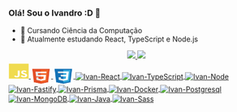 ### Olá! Sou o Ivandro :D 👋

- 🔭 Cursando Ciência da Computação
- 🌱 Atualmente estudando React, TypeScript e Node.js
<div align="center">
  <a href="https://github.com/ivnovais">
  <img height="160em" src="https://github-readme-stats.vercel.app/api?username=ivnovais&show_icons=true&theme=dracula&include_all_commits=true&count_private=true"/>
  <img height="160em" src="https://github-readme-stats.vercel.app/api/top-langs/?username=ivnovais&layout=compact&langs_count=7&theme=dracula"/>
</div>
<div style="display: inline_block"><br>
  <img class="icon" align="center" alt="Ivan-JS" height="30" style="transition: transform 0.3s ease; transform: translateY(-10px)" width="40" src="https://raw.githubusercontent.com/devicons/devicon/master/icons/javascript/javascript-plain.svg">
  <img class="icon" align="center" alt="Ivan-HTML" height="30" width="40" src="https://raw.githubusercontent.com/devicons/devicon/master/icons/html5/html5-original.svg">
  <img class="icon" align="center" alt="Ivan-CSS" height="30" width="40" src="https://raw.githubusercontent.com/devicons/devicon/master/icons/css3/css3-original.svg">
  <img class="icon" align="center" alt="Ivan-React" height="30" width="40" src="https://cdn.jsdelivr.net/gh/devicons/devicon@latest/icons/react/react-original.svg" />
  <img class="icon" align="center" alt="Ivan-TypeScript" height="30" width="40" src="https://cdn.jsdelivr.net/gh/devicons/devicon@latest/icons/typescript/typescript-original.svg" />
  <img class="icon" align="center" alt="Ivan-Node" height="30" width="40" src="https://cdn.jsdelivr.net/gh/devicons/devicon@latest/icons/nodejs/nodejs-original-wordmark.svg" />
  <img class="icon" align="center" alt="Ivan-Fastify" height="30" width="40" src="https://cdn.jsdelivr.net/gh/devicons/devicon@latest/icons/fastify/fastify-original.svg" />
  <img class="icon" align="center" alt="Ivan-Prisma" height="30" width="40" src="https://cdn.jsdelivr.net/gh/devicons/devicon@latest/icons/prisma/prisma-original.svg" />
  <img class="icon" align="center" alt="Ivan-Docker" height="30" width="40" src="https://cdn.jsdelivr.net/gh/devicons/devicon@latest/icons/docker/docker-original-wordmark.svg" />
  <img class="icon" align="center" alt="Ivan-Postgresql" height="30" width="40" src="https://cdn.jsdelivr.net/gh/devicons/devicon/icons/postgresql/postgresql-original-wordmark.svg">
  <img class="icon" align="center" alt="Ivan-MongoDB" height="30" width="40" src="https://cdn.jsdelivr.net/gh/devicons/devicon@latest/icons/mongodb/mongodb-original.svg" />
  <img class="icon" align="center" alt="Ivan-Java" height="30" width="40" src="https://cdn.jsdelivr.net/gh/devicons/devicon/icons/java/java-original.svg">
  <img class="icon" align="center" alt="Ivan-Sass" height="30" width="40" src="https://cdn.jsdelivr.net/gh/devicons/devicon/icons/sass/sass-original.svg">
</div>
